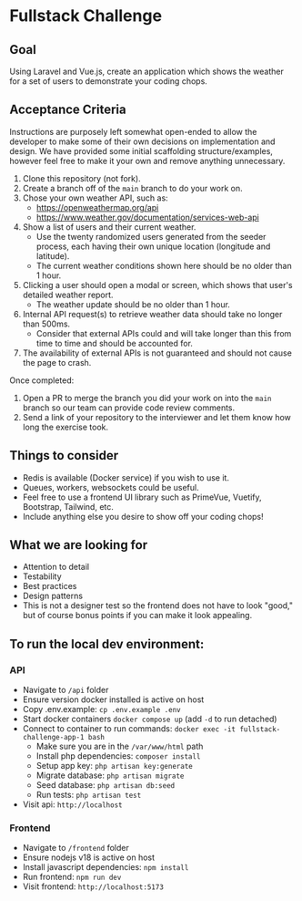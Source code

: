# Fullstack Challenge

## Goal
Using Laravel and Vue.js, create an application which shows the weather for a set of users to demonstrate your coding chops.

## Acceptance Criteria
Instructions are purposely left somewhat open-ended to allow the developer to make some of their own decisions on implementation and design. We have provided some initial scaffolding structure/examples, however feel free to make it your own and remove anything unnecessary.

1. Clone this repository (not fork).
2. Create a branch off of the `main` branch to do your work on.
3. Chose your own weather API, such as:
   - https://openweathermap.org/api
   - https://www.weather.gov/documentation/services-web-api
4. Show a list of users and their current weather.
   - Use the twenty randomized users generated from the seeder process, each having their own unique location (longitude and latitude).
   - The current weather conditions shown here should be no older than 1 hour.
5. Clicking a user should open a modal or screen, which shows that user's detailed weather report.
   - The weather update should be no older than 1 hour.
6. Internal API request(s) to retrieve weather data should take no longer than 500ms.
   - Consider that external APIs could and will take longer than this from time to time and should be accounted for.
7. The availability of external APIs is not guaranteed and should not cause the page to crash.

Once completed:
1. Open a PR to merge the branch you did your work on into the `main` branch so our team can provide code review comments.
2. Send a link of your repository to the interviewer and let them know how long the exercise took.

## Things to consider
- Redis is available (Docker service) if you wish to use it.
- Queues, workers, websockets could be useful.
- Feel free to use a frontend UI library such as PrimeVue, Vuetify, Bootstrap, Tailwind, etc. 
- Include anything else you desire to show off your coding chops!

## What we are looking for
- Attention to detail
- Testability
- Best practices
- Design patterns
- This is not a designer test so the frontend does not have to look "good," but of course bonus points if you can make it look appealing.

## To run the local dev environment:

### API
- Navigate to `/api` folder
- Ensure version docker installed is active on host
- Copy .env.example: `cp .env.example .env`
- Start docker containers `docker compose up` (add `-d` to run detached)
- Connect to container to run commands: `docker exec -it fullstack-challenge-app-1 bash`
  - Make sure you are in the `/var/www/html` path
  - Install php dependencies: `composer install`
  - Setup app key: `php artisan key:generate`
  - Migrate database: `php artisan migrate` 
  - Seed database: `php artisan db:seed`
  - Run tests: `php artisan test`
- Visit api: `http://localhost`

### Frontend
- Navigate to `/frontend` folder
- Ensure nodejs v18 is active on host
- Install javascript dependencies: `npm install`
- Run frontend: `npm run dev`
- Visit frontend: `http://localhost:5173`
